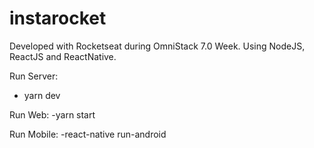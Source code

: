 # instarocket
Developed with Rocketseat during OmniStack 7.0 Week. Using NodeJS, ReactJS and ReactNative.

Run Server:
- yarn dev

Run Web:
-yarn start

Run Mobile:
-react-native run-android
